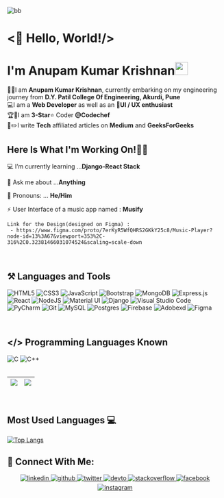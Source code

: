 ![bb](https://user-images.githubusercontent.com/69143883/123844900-358d2700-d931-11eb-9816-1480bde9c917.gif)

# <👋 Hello, World!/><br>
# I'm Anupam Kumar Krishnan<img src="https://raw.githubusercontent.com/MartinHeinz/MartinHeinz/master/wave.gif" width="30px"> 
👨‍🎓I am <b>Anupam Kumar Krishnan</b>, currently embarking on my engineering journey from <b>D.Y. Patil College Of Engineering, Akurdi, Pune</b><br>
💻I am a <b>Web Developer</b> as well as an 📱<b>UI / UX enthusiast</b><br>
🏆🥇I am <b>3-Star</b>⭐️ Coder <b>@Codechef</b><br>
📝✏️I write <b>Tech</b> affiliated articles on <b>Medium</b> and <b>GeeksForGeeks</b><br>


## Here Is What I'm Working On!👨‍💻

  💻 I’m currently learning ...<strong>Django-React Stack</strong>

  🤔 Ask me about ...<strong>Anything</strong>
  
  👦 Pronouns: ... <strong>He/Him</strong>
    
  ⚡ User Interface of a music app named : <strong>Musify</strong>
   
    Link for the Design(designed on Figma) :
     - https://www.figma.com/proto/7erKyR5WfQHRS2GKkY25c8/Music-Player?node-id=13%3A67&viewport=353%2C-316%2C0.32381466031074524&scaling=scale-down
 
 <br>
  
  ## ⚒ Languages and Tools
   <img alt="HTML5" src="https://img.shields.io/badge/html5-%2340B783.svg?style=for-the-badge&logo=html5&logoColor=white"/>  <img alt="CSS3" src="https://img.shields.io/badge/css3-%2340B783.svg?style=for-the-badge&logo=css3&logoColor=white"/>  <img alt="JavaScript" src="https://img.shields.io/badge/javascript-%2340B783.svg?style=for-the-badge&logo=javascript&logoColor=white"/> <img alt="Bootstrap" src="https://img.shields.io/badge/bootstrap-%2340B783.svg?style=for-the-badge&logo=bootstrap&logoColor=white"/>  <img alt="MongoDB" src ="https://img.shields.io/badge/MongoDB-%2340B783.svg?style=for-the-badge&logo=mongodb&logoColor=white"/> <img alt="Express.js" src="https://img.shields.io/badge/express.js-%2340B783.svg?style=for-the-badge&logo=express&logoColor=white"/>  <img alt="React" src="https://img.shields.io/badge/react-%2340B783.svg?style=for-the-badge&logo=react&logoColor=white"/>  <img alt="NodeJS" src="https://img.shields.io/badge/node.js-%2340B783.svg?style=for-the-badge&logo=node-dot-js&logoColor=white"/>  <img alt="Material UI" src="https://img.shields.io/badge/materialui-%2340B783.svg?style=for-the-badge&logo=material-ui&logoColor=white"/>  <img alt="Django" src="https://img.shields.io/badge/django-%2340B783.svg?style=for-the-badge&logo=django&logoColor=white"/>  <img alt="Visual Studio Code" src="https://img.shields.io/badge/VisualStudioCode-40B783.svg?style=for-the-badge&logo=visual-studio-code&logoColor=white"/>  <img alt="PyCharm" src="https://img.shields.io/badge/pycharm-%2340B783?style=for-the-badge&logo=pycharm&logoColor=white&color=40B783&labelColor=40B783"/>  <img alt="Git" src="https://img.shields.io/badge/git-%2340B783.svg?style=for-the-badge&logo=git&logoColor=white"/>  <img alt="MySQL" src="https://img.shields.io/badge/mysql-%2340B783.svg?style=for-the-badge&logo=mysql&logoColor=white"/>  <img alt="Postgres" src ="https://img.shields.io/badge/postgres-%2340B783.svg?style=for-the-badge&logo=postgresql&logoColor=white"/>  <img alt="Firebase" src="https://img.shields.io/badge/firebase-%2340B783.svg?style=for-the-badge&logo=firebase&logoColor=white"/> <img alt="Adobexd" src="https://img.shields.io/badge/adobexd-%2340B783.svg?style=for-the-badge&logo=adobexd&logoColor=white"/>  <img alt="Figma" src="https://img.shields.io/badge/figma-%2340B783.svg?style=for-the-badge&logo=figma&logoColor=white"/> 
  
<br>
  
 ## </> Programming Languages Known

 <img alt="C" src="https://img.shields.io/badge/c-%2340B783.svg?style=for-the-badge&logo=c&logoColor=white"/> <img alt="C++" src="https://img.shields.io/badge/c++-%2340B783.svg?style=for-the-badge&logo=c%2B%2B&logoColor=white"/>
 <br><br>
 
|<img src="https://github-readme-stats.vercel.app/api?username=anupam-kumar-krishnan&&show_icons=true&theme=vue-dark&count_private=true&include_all_commits=true"/>|<img src="https://github-readme-streak-stats.herokuapp.com/?user=anupam-kumar-krishnan&theme=vue-dark"/>|
|---|---|
 <br>
 
 ## Most Used Languages 💻

[![Top Langs](https://github-readme-stats.vercel.app/api/top-langs/?username=anupam-kumar-krishnan&layout=compact&theme=vue-dark)](https://github.com/anupam-kumar-krishnan)<br>
 
## 🤝 Connect With Me:  
  
  <div align="center">
 <a href= "https://www.linkedin.com/in/anupam-kumar-krishnan-614373194/">
<img src=https://img.shields.io/badge/linkedin-%2340B783.svg?&style=for-the-badge&logo=linkedin&logoColor=white alt=linkedin style="margin-bottom: 5px;" />
</a>
<a href="https://github.com/anupam-kumar-krishnan" target="_blank">
<img src=https://img.shields.io/badge/github-%2340B783.svg?&style=for-the-badge&logo=github&logoColor=white alt=github style="margin-bottom: 5px;" />
</a>
<a href="https://twitter.com/krishnan_anupan" target="_blank">
<img src=https://img.shields.io/badge/twitter-%2340B783.svg?&style=for-the-badge&logo=twitter&logoColor=white alt=twitter style="margin-bottom: 5px;" />
</a>
<a href="https://dev.to/anupamkumarkrishnan" target="_blank">
<img src=https://img.shields.io/badge/dev.to-%2340B783.svg?&style=for-the-badge&logo=dev.to&logoColor=white alt=devto style="margin-bottom: 5px;" />
</a>
<a href="https://stackoverflow.com/users/14772878/anupam-kumar-krishnan?tab=profile" target="_blank">
<img src=https://img.shields.io/badge/stackoverflow-%2340B783.svg?&style=for-the-badge&logo=stackoverflow&logoColor=white alt=stackoverflow style="margin-bottom: 5px;" />
</a> 
<a href="https://www.facebook.com/anupamk.krishnan" target="_blank">
<img src=https://img.shields.io/badge/facebook-%2340B783.svg?&style=for-the-badge&logo=facebook&logoColor=white alt=facebook style="margin-bottom: 5px;" />
</a>
<a href="https://instagram.com/_anupam_kumar_krishnan_" target="_blank">
<img src=https://img.shields.io/badge/instagram-%2340B783.svg?&style=for-the-badge&logo=instagram&logoColor=white alt=instagram style="margin-bottom: 5px;" />
</a>
  
</div>
